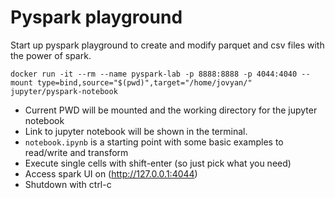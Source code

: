 # Pyspark playground

Start up pyspark playground to create and modify parquet and csv files with the power of spark.

```
docker run -it --rm --name pyspark-lab -p 8888:8888 -p 4044:4040 --mount type=bind,source="$(pwd)",target="/home/jovyan/" jupyter/pyspark-notebook
```
- Current PWD will be mounted and the working directory for the jupyter notebook
- Link to jupyter notebook will be shown in the terminal.
- `notebook.ipynb` is a starting point with some basic examples to read/write and transform
- Execute single cells with shift-enter (so just pick what you need)
- Access spark UI on (http://127.0.0.1:4044)
- Shutdown with ctrl-c